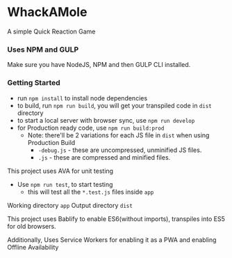 # WhackAMole
A simple Quick Reaction Game



### Uses NPM and GULP

Make sure you have NodeJS, NPM and then GULP CLI installed.


### Getting Started

 - run `npm install` to install node dependencies
 - to build, run `npm run build`, you will get your transpiled code in `dist` directory
 - to start a local server with browser sync, use `npm run develop`
 - for Production ready code, use `npm run build:prod`
    - Note: there'll be 2 variations for each JS file in `dist` when using Production Build 
       - `-debug.js` - these are uncompressed, unminified JS files.
       - `.js` - these are compressed and minified files.
 
This project uses AVA for unit testing
 - Use `npm run test`, to start testing
    - this will test all the `*.test.js` files inside `app`


Working directory `app`
Output directory `dist`


This project uses Bablify to enable ES6(without imports), transpiles into ES5 for old browsers.

Additionally, Uses Service Workers for enabling it as a PWA and enabling Offline Availability
